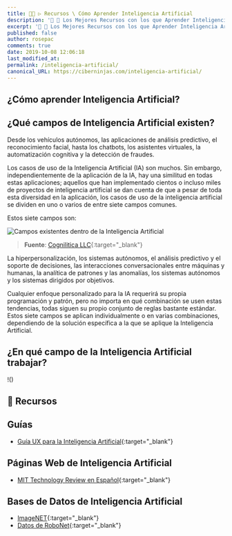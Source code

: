 ```yaml
---
title: 👨‍🚀 ▷ Recursos \ Cómo Aprender Inteligencia Artificial
description: '🔨 🐍 Los Mejores Recursos con los que Aprender Inteligencia Artificial'
excerpt: '🔨 🐍 Los Mejores Recursos con los que Aprender Inteligencia Artificial'
published: false
author: rosepac
comments: true
date: 2019-10-08 12:06:18
last_modified_at: 
permalink: /inteligencia-artificial/
canonical_URL: https://ciberninjas.com/inteligencia-artificial/
---
```


## ¿Cómo aprender Inteligencia Artificial?



## ¿Qué campos de Inteligencia Artificial existen?

Desde los vehículos autónomos, las aplicaciones de análisis predictivo, el reconocimiento facial, hasta los chatbots, los asistentes virtuales, la automatización cognitiva y la detección de fraudes.

Los casos de uso de la Inteligencia Artificial (IA) son muchos. Sin embargo, independientemente de la aplicación de la IA, hay una similitud en todas estas aplicaciones; aquellos que han implementado cientos o incluso miles de proyectos de inteligencia artificial se dan cuenta de que a pesar de toda esta diversidad en la aplicación, los casos de uso de la inteligencia artificial se dividen en uno o varios de entre siete campos comunes.

Estos siete campos son:

![Campos existentes dentro de la Inteligencia Artificial](https://i.ibb.co/JkH23bC/image.png "Campos existentes dentro de la Inteligencia Artificial. Fuente: Cognitive World")
> **Fuente**: [Cognilitica LLC](https://www.cognilytica.com/){:target="_blank"}

La hiperpersonalización, los sistemas autónomos, el análisis predictivo y el soporte de decisiones, las interacciones conversacionales entre máquinas y humanas, la analítica de patrones y las anomalías, los sistemas autónomos y los sistemas dirigidos por objetivos.

Cualquier enfoque personalizado para la IA requerirá su propia programación y patrón, pero no importa en qué combinación se usen estas tendencias, todas siguen su propio conjunto de reglas bastante estándar. Estos siete campos se aplican individualmente o en varias combinaciones, dependiendo de la solución específica a la que se aplique la Inteligencia Artificial.

## ¿En qué campo de la Inteligencia Artificial trabajar?

!()

## 🔨 Recursos

## Guías

* [Guía UX para la Inteligencia Artificial](https://uxofai.com/){:target="_blank"}

## Páginas Web de Inteligencia Artificial

* [MIT Technology Review en Español](https://www.technologyreview.es/){:target="_blank"}

## Bases de Datos de Inteligencia Artificial

* [ImageNET](http://www.image-net.org/){:target="_blank"}
* [Datos de RoboNet](https://www.robonet.wiki/){:target="_blank"}